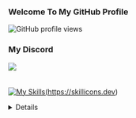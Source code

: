   <h3>Welcome To My GitHub Profile</h3>
  
  ![GitHub profile views](https://komarev.com/ghpvc/?username=mvaqp&color=009999&style=for-the-badge)



  <h3>My Discord</h3>
  <a href="https://discord.com/users/349899862495723520">
    <img src="https://lanyard.cnrad.dev/api/349899862495723520?showDisplayName=true&idleMessage=Doin'%20nothing%20special%20rn%20:P">
  </a>
  <br /><br />
    <a href="https://skillicons.dev">
  
  ![My Skills](https://skillicons.dev/icons?i=py,express,vue,firebase,ts,grafana,go,docker)(https://skillicons.dev)


<details>
Things I have tried but don't use frequently

  [![My Skills](https://skillicons.dev/icons?i=wordpress,php,java,eclipse,bootstrap,jquery,sass,deno,figma,materialui,react,nextjs,bash,powershell,prometheus,sass)(https://skillicons.dev)

## About Me

Lots of cool information that you will totally read 😁😎

## Streak
<a href="https://git.io/streak-stats"><img src="https://streak-stats.demolab.com?user=mvaqq&theme=prussian" alt="GitHub Streak" /></a>

 ![Commit Snake Game](https://raw.githubusercontent.com/Platane/snk/output/github-contribution-grid-snake.gif)

Thanks for visiting my profile!


<!--
**thevirus15y/thevirus15y** is a ✨ _special_ ✨ repository because its `README.md` (this file) appears on your GitHub profile.

Here are some ideas to get you started:

- 🔭 I’m currently working on ...
- 🌱 I’m currently learning ...
- 👯 I’m looking to collaborate on ...
- 🤔 I’m looking for help with ...
- 💬 Ask me about ...
- 📫 How to reach me: ...
- 😄 Pronouns: ...
- ⚡ Fun fact: ...
-->
